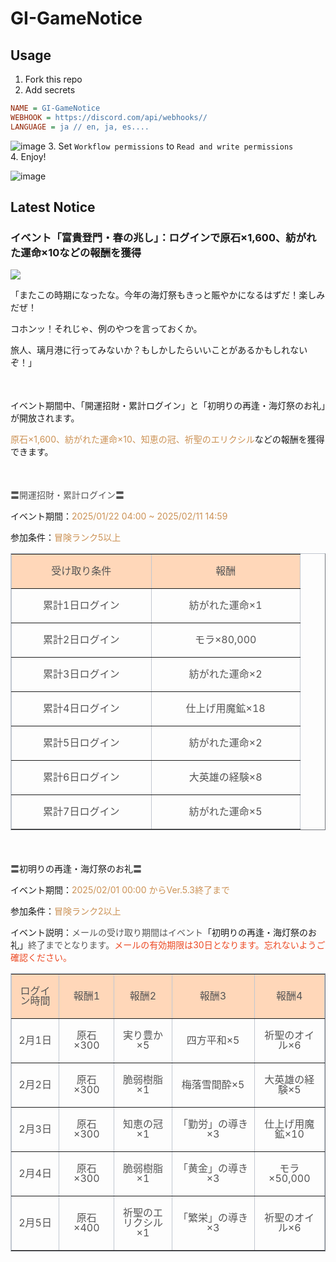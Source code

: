 # GI-GameNotice

## Usage
1. Fork this repo
2. Add secrets
```ini
NAME = GI-GameNotice
WEBHOOK = https://discord.com/api/webhooks//
LANGUAGE = ja // en, ja, es....
```
![image](https://github.com/c2t-r/GI-GameNotice/assets/80561604/63d8a4f2-9ec2-49d7-a637-44d728b2f945)
3. Set `Workflow permissions` to `Read and write permissions`  
4. Enjoy!

![image](https://github.com/c2t-r/GI-GameNotice/assets/80561604/24ec6182-cd99-4969-ab59-1d65c886077a)

## Latest Notice
<start>

### イベント「富貴登門・春の兆し」：ログインで原石×1,600、紡がれた運命×10などの報酬を獲得
<img src="https://sdk.hoyoverse.com/upload/ann/2024/12/24/eff7a42ba18fbf607c5ef7d4a89de265_5209947944840805199.png">
<p style="white-space: pre-wrap;">「またこの時期になったな。今年の海灯祭もきっと賑やかになるはずだ！楽しみだぜ！</p><p style="white-space: pre-wrap;">コホンッ！それじゃ、例のやつを言っておくか。</p><p style="white-space: pre-wrap;">旅人、璃月港に行ってみないか？もしかしたらいいことがあるかもしれないぞ！」</p><p style="white-space: pre-wrap; min-height: 1.5em;"></p><p style="white-space: pre-wrap; text-align: left;">イベント期間中、「開運招財・累計ログイン」と「初明りの再逢・海灯祭のお礼」が開放されます。</p><p style="white-space: pre-wrap; text-align: left;"><span style="color:rgba(204,146,85,1)">原石×1,600、紡がれた運命×10、知恵の冠、祈聖のエリクシル</span>などの報酬を獲得できます。</p><p style="white-space: pre-wrap; min-height: 1.5em; text-align: left;"></p><p style="white-space: pre-wrap; text-align: left;"><span style="color:rgba(85,85,85,1)">〓開運招財・累計ログイン〓</span></p><p style="white-space: pre-wrap;">イベント期間：<span style="color:rgba(204,146,85,1)"><t class="t_lc" contenteditable="false">2025/01/22 04:00</t> ~ <t class="t_lc" contenteditable="false">2025/02/11 14:59</t></span></p><p style="white-space: pre-wrap;">参加条件：<span style="color:rgba(204,146,85,1)">冒険ランク5以上</span></p><div class="table-wrapper"><table style="border-color:rgb(193, 199, 208);line-height:1;width:100%;border-collapse:collapse;" class="" border="1" cellspacing="0"><colgroup><col style="width: 30.186543404947763%;"><col style="width: 32.14866872626937%;"></colgroup><tbody><tr><td data-colwidth="200" style="background-color: rgb(255, 215, 185);"><p style="white-space: pre-wrap; text-align: center;"><span style="color:rgba(85,85,85,1)">受け取り条件</span></p></td><td data-colwidth="213" style="background-color: rgb(255, 215, 185);"><p style="white-space: pre-wrap; text-align: center;"><span style="color:rgba(85,85,85,1)">報酬</span></p></td></tr><tr><td data-colwidth="200"><p style="white-space: pre-wrap; text-align: center;"><span style="color:rgba(85,85,85,1)">累計1日ログイン</span></p></td><td data-colwidth="213"><p style="white-space: pre-wrap; text-align: center;"><span style="color:rgba(85,85,85,1)">紡がれた運命×1</span></p></td></tr><tr><td data-colwidth="200"><p style="white-space: pre-wrap; text-align: center;"><span style="color:rgba(85,85,85,1)">累計2日ログイン</span></p></td><td data-colwidth="213"><p style="white-space: pre-wrap; text-align: center;"><span style="color:rgba(85,85,85,1)">モラ×80,000</span></p></td></tr><tr><td data-colwidth="200"><p style="white-space: pre-wrap; text-align: center;"><span style="color:rgba(85,85,85,1)">累計3日ログイン</span></p></td><td data-colwidth="213"><p style="white-space: pre-wrap; text-align: center;"><span style="color:rgba(85,85,85,1)">紡がれた運命×2</span></p></td></tr><tr><td data-colwidth="200"><p style="white-space: pre-wrap; text-align: center;"><span style="color:rgba(85,85,85,1)">累計4日ログイン</span></p></td><td data-colwidth="213"><p style="white-space: pre-wrap; text-align: center;"><span style="color:rgba(85,85,85,1)">仕上げ用魔鉱×18</span></p></td></tr><tr><td data-colwidth="200"><p style="white-space: pre-wrap; text-align: center;"><span style="color:rgba(85,85,85,1)">累計5日ログイン</span></p></td><td data-colwidth="213"><p style="white-space: pre-wrap; text-align: center;"><span style="color:rgba(85,85,85,1)">紡がれた運命×2</span></p></td></tr><tr><td data-colwidth="200"><p style="white-space: pre-wrap; text-align: center;"><span style="color:rgba(85,85,85,1)">累計6日ログイン</span></p></td><td data-colwidth="213"><p style="white-space: pre-wrap; text-align: center;"><span style="color:rgba(85,85,85,1)">大英雄の経験×8</span></p></td></tr><tr><td data-colwidth="200"><p style="white-space: pre-wrap; text-align: center;"><span style="color:rgba(85,85,85,1)">累計7日ログイン</span></p></td><td data-colwidth="213"><p style="white-space: pre-wrap; text-align: center;"><span style="color:rgba(85,85,85,1)">紡がれた運命×5</span></p></td></tr></tbody></table></div><p style="white-space: pre-wrap; min-height: 1.5em;"></p><p style="white-space: pre-wrap;"><span style="color:rgba(85,85,85,1)">〓</span>初明りの再逢・海灯祭のお礼<span style="color:rgba(85,85,85,1)">〓</span></p><p style="white-space: pre-wrap;">イベント期間：<span style="color:rgba(204,146,85,1)"><t class="t_lc" contenteditable="false">2025/02/01 00:00</t> からVer.5.3終了まで</span></p><p style="white-space: pre-wrap;">参加条件：<span style="color:rgba(204,146,85,1)">冒険ランク2以上</span></p><p style="white-space: pre-wrap;">イベント説明：<span style="color:rgba(85,85,85,1)">メールの受け取り期間はイベント</span>「初明りの再逢・海灯祭のお礼」<span style="color:rgba(85,85,85,1)">終了までとなります。</span><span style="color:rgba(236,73,35,1)">メールの有効期限は30日となります。忘れないようご確認ください。</span></p><div class="table-wrapper"><table style="border-color:rgb(193, 199, 208);line-height:1;width:100%;border-collapse:collapse;" class="" border="1" cellspacing="0"><colgroup><col style="width: 15.210843373493976%;"><col style="width: 17.620481927710845%;"><col style="width: 18.373493975903614%;"><col style="width: 26.35542168674699%;"><col style="width: 22.439759036144576%;"></colgroup><tbody><tr><td data-colwidth="101" style="background-color: rgb(255, 215, 185);"><p style="white-space: pre-wrap; text-align: center;"><span style="color:rgba(85,85,85,1)">ログイン時間</span></p></td><td data-colwidth="117" style="background-color: rgb(255, 215, 185);"><p style="white-space: pre-wrap; text-align: center;"><span style="color:rgba(85,85,85,1)">報酬1</span></p></td><td data-colwidth="122" style="background-color: rgb(255, 215, 185);"><p style="white-space: pre-wrap; text-align: center;"><span style="color:rgba(85,85,85,1)">報酬2</span></p></td><td data-colwidth="175" style="background-color: rgb(255, 215, 185);"><p style="white-space: pre-wrap; text-align: center;"><span style="color:rgba(85,85,85,1)">報酬3</span></p></td><td data-colwidth="149" style="background-color: rgb(255, 215, 185);"><p style="white-space: pre-wrap; text-align: center;"><span style="color:rgba(85,85,85,1)">報酬4</span></p></td></tr><tr><td data-colwidth="101"><p style="white-space: pre-wrap; text-align: center;"><span style="color:rgba(85,85,85,1)">2月1日</span></p></td><td data-colwidth="117"><p style="white-space: pre-wrap; text-align: center;"><span style="color:rgba(85,85,85,1)">原石×300</span></p></td><td data-colwidth="122"><p style="white-space: pre-wrap; text-align: center;"><span style="color:rgba(85,85,85,1)">実り豊か×5</span></p></td><td data-colwidth="175"><p style="white-space: pre-wrap; text-align: center;"><span style="color:rgba(85,85,85,1)">四方平和×5</span></p></td><td data-colwidth="149"><p style="white-space: pre-wrap; text-align: center;"><span style="color:rgba(85,85,85,1)">祈聖のオイル×6</span></p></td></tr><tr><td data-colwidth="101"><p style="white-space: pre-wrap; text-align: center;"><span style="color:rgba(85,85,85,1)">2月2日</span></p></td><td data-colwidth="117"><p style="white-space: pre-wrap; text-align: center;"><span style="color:rgba(85,85,85,1)">原石×300</span></p></td><td data-colwidth="122"><p style="white-space: pre-wrap; text-align: center;"><span style="color:rgba(85,85,85,1)">脆弱樹脂×1</span></p></td><td data-colwidth="175"><p style="white-space: pre-wrap; text-align: center;"><span style="color:rgba(85,85,85,1)">梅落雪間酔×5</span></p></td><td data-colwidth="149"><p style="white-space: pre-wrap; text-align: center;"><span style="color:rgba(85,85,85,1)">大英雄の経験×5</span></p></td></tr><tr><td data-colwidth="101"><p style="white-space: pre-wrap; text-align: center;"><span style="color:rgba(85,85,85,1)">2月3日</span></p></td><td data-colwidth="117"><p style="white-space: pre-wrap; text-align: center;"><span style="color:rgba(85,85,85,1)">原石×300</span></p></td><td data-colwidth="122"><p style="white-space: pre-wrap; text-align: center;"><span style="color:rgba(85,85,85,1)">知恵の冠×1</span></p></td><td data-colwidth="175"><p style="white-space: pre-wrap; text-align: center;"><span style="color:rgba(85,85,85,1)">「勤労」の導き×3</span></p></td><td data-colwidth="149"><p style="white-space: pre-wrap; text-align: center;"><span style="color:rgba(85,85,85,1)">仕上げ用魔鉱×10</span></p></td></tr><tr><td data-colwidth="101"><p style="white-space: pre-wrap; text-align: center;"><span style="color:rgba(85,85,85,1)">2月4日</span></p></td><td data-colwidth="117"><p style="white-space: pre-wrap; text-align: center;"><span style="color:rgba(85,85,85,1)">原石×300</span></p></td><td data-colwidth="122"><p style="white-space: pre-wrap; text-align: center;"><span style="color:rgba(85,85,85,1)">脆弱樹脂×1</span></p></td><td data-colwidth="175"><p style="white-space: pre-wrap; text-align: center;"><span style="color:rgba(85,85,85,1)">「黄金」の導き×3</span></p></td><td data-colwidth="149"><p style="white-space: pre-wrap; text-align: center;"><span style="color:rgba(85,85,85,1)">モラ×50,000</span></p></td></tr><tr><td data-colwidth="101"><p style="white-space: pre-wrap; text-align: center;"><span style="color:rgba(85,85,85,1)">2月5日</span></p></td><td data-colwidth="117"><p style="white-space: pre-wrap; text-align: center;"><span style="color:rgba(85,85,85,1)">原石×400</span></p></td><td data-colwidth="122"><p style="white-space: pre-wrap; text-align: center;"><span style="color:rgba(85,85,85,1)">祈聖のエリクシル×1</span></p></td><td data-colwidth="175"><p style="white-space: pre-wrap; text-align: center;"><span style="color:rgba(85,85,85,1)">「繁栄」の導き×3</span></p></td><td data-colwidth="149"><p style="white-space: pre-wrap; text-align: center;"><span style="color:rgba(85,85,85,1)">祈聖のオイル×6</span></p></td></tr></tbody></table></div><p style="white-space: pre-wrap; min-height: 1.5em;"></p>

<end>
